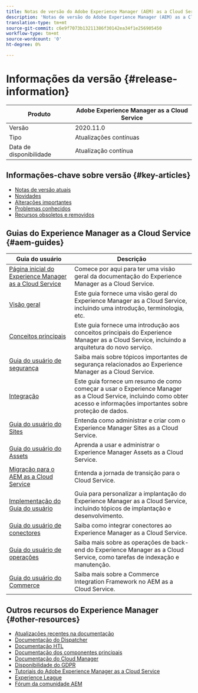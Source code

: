 ```yaml
---
title: Notas de versão do Adobe Experience Manager (AEM) as a Cloud Service.
description: 'Notas de versão do Adobe Experience Manager (AEM) as a Cloud Service. '
translation-type: tm+mt
source-git-commit: c6e9f7073b13211386f30142ea34f1e256905450
workflow-type: tm+mt
source-wordcount: '0'
ht-degree: 0%

---
```



# Informações da versão {#release-information}

| Produto | Adobe Experience Manager as a Cloud Service |
|---|---|
| Versão | 2020.11.0 |
| Tipo | Atualizações contínuas |
| Data de disponibilidade | Atualização contínua |

## Informações-chave sobre versão {#key-articles}

* [Notas de versão atuais](/help/release-notes/release-notes-cloud/release-notes-current.md)
* [Novidades](what-is-new.md)
* [Alterações importantes](aem-cloud-changes.md)
* [Problemas conhecidos](known-issues.md)
* [Recursos obsoletos e removidos](deprecated-removed-features.md)

## Guias do Experience Manager as a Cloud Service {#aem-guides}

| Guia do usuário | Descrição |
|---|---|
| [Página inicial do Experience Manager as a Cloud Service](/help/landing/home.md) | Comece por aqui para ter uma visão geral da documentação do Experience Manager as a Cloud Service. |
| [Visão geral](/help/overview/home.md) | Este guia fornece uma visão geral do Experience Manager as a Cloud Service, incluindo uma introdução, terminologia, etc. |
| [Conceitos principais](/help/core-concepts/home.md) | Este guia fornece uma introdução aos conceitos principais do Experience Manager as a Cloud Service, incluindo a arquitetura do novo serviço. |
| [Guia do usuário de segurança](/help/security/home.md) | Saiba mais sobre tópicos importantes de segurança relacionados ao Experience Manager as a Cloud Service. |
| [Integração](/help/onboarding/home.md) | Este guia fornece um resumo de como começar a usar o Experience Manager as a Cloud Service, incluindo como obter acesso e informações importantes sobre proteção de dados. |
| [Guia do usuário do Sites](/help/sites-cloud/home.md) | Entenda como administrar e criar com o Experience Manager Sites as a Cloud Service. |
| [Guia do usuário do Assets](/help/assets/home.md) | Aprenda a usar e administrar o Experience Manager Assets as a Cloud Service. |
| [Migração para o AEM as a Cloud Service](/help/move-to-cloud-service/home.md) | Entenda a jornada de transição para o Cloud Service. |
| [Implementação do Guia do usuário](/help/implementing/home.md) | Guia para personalizar a implantação do Experience Manager as a Cloud Service, incluindo tópicos de implantação e desenvolvimento. |
| [Guia do usuário de conectores](/help/connectors/home.md) | Saiba como integrar conectores ao Experience Manager as a Cloud Service. |
| [Guia do usuário de operações](/help/operations/home.md) | Saiba mais sobre as operações de back-end do Experience Manager as a Cloud Service, como tarefas de indexação e manutenção. |
| [Guia do usuário do Commerce](/help/commerce-cloud/home.md) | Saiba mais sobre a Commerce Integration Framework no AEM as a Cloud Service. |

## Outros recursos do Experience Manager {#other-resources}

* [Atualizações recentes na documentação](https://helpx.adobe.com/br/experience-manager/documentation-updates.html#AEMasaCloudService)
* [Documentação do Dispatcher](/help/implementing/dispatcher/overview.md)
* [Documentação HTL](https://docs.adobe.com/content/help/pt-BR/experience-manager-htl/using/overview.html)
* [Documentação dos componentes principais](https://docs.adobe.com/content/help/pt-BR/experience-manager-core-components/using/introduction.html)
* [Documentação do Cloud Manager](https://docs.adobe.com/content/help/en/experience-manager-cloud-service/onboarding/getting-access/cloud-service-programs/first-time-login.html)
* [Disponibilidade do GDPR](/help/onboarding/data-privacy-and-protection-readiness/aem-readiness.md)
* [Tutoriais do Adobe Experience Manager as a Cloud Service](https://docs.adobe.com/content/help/en/experience-manager-learn/cloud-service/overview.html)
* [Experience League](https://guided.adobe.com/?promoid=K42KVXHD&amp;mv=other#solutions/experience-manager)
* [Fórum da comunidade AEM](https://forums.adobe.com/community/experience-cloud/marketing-cloud/experience-manager)
